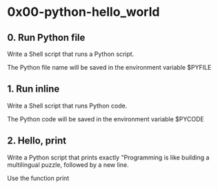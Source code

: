 # 0x00-python-hello_world

## 0. Run Python file
Write a Shell script that runs a Python script.

The Python file name will be saved in the environment variable $PYFILE

## 1. Run inline
Write a Shell script that runs Python code.

The Python code will be saved in the environment variable $PYCODE

## 2. Hello, print
Write a Python script that prints exactly "Programming is like building a multilingual puzzle, followed by a new line.

Use the function print
